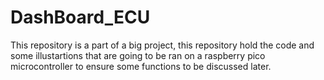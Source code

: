 # DashBoard_ECU
This repository is a part of a big project, this repository hold the code and some illustartions that are going to be ran on a raspberry pico microcontroller to ensure some functions to be discussed later.
